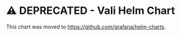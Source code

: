 # ⚠️  DEPRECATED - Vali Helm Chart

This chart was moved to <https://github.com/grafana/helm-charts>.
